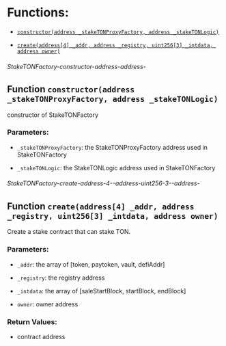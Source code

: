 # Functions:

- [`constructor(address _stakeTONProxyFactory, address _stakeTONLogic)`](#StakeTONFactory-constructor-address-address-)

- [`create(address[4] _addr, address _registry, uint256[3] _intdata, address owner)`](#StakeTONFactory-create-address-4--address-uint256-3--address-)

###### StakeTONFactory-constructor-address-address-

## Function `constructor(address _stakeTONProxyFactory, address _stakeTONLogic)`

constructor of StakeTONFactory

### Parameters:

- `_stakeTONProxyFactory`: the StakeTONProxyFactory address used in StakeTONFactory

- `_stakeTONLogic`: the StakeTONLogic address used in StakeTONFactory

###### StakeTONFactory-create-address-4--address-uint256-3--address-

## Function `create(address[4] _addr, address _registry, uint256[3] _intdata, address owner)`

Create a stake contract that can stake TON.

### Parameters:

- `_addr`: the array of [token, paytoken, vault, defiAddr]

- `_registry`:  the registry address

- `_intdata`: the array of [saleStartBlock, startBlock, endBlock]

- `owner`:  owner address

### Return Values:

- contract address
